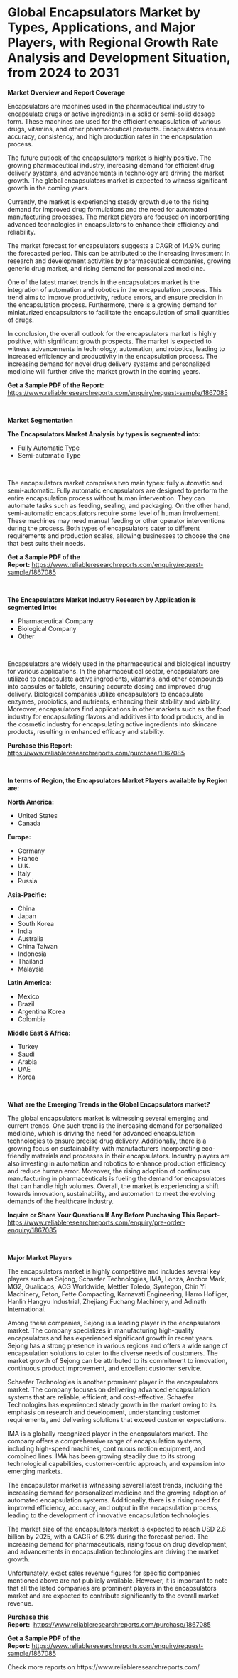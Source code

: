 <p><h1>Global Encapsulators Market by Types, Applications, and Major Players, with Regional Growth Rate Analysis and Development Situation, from 2024 to 2031</h1></p><p><strong>Market Overview and Report Coverage</strong></p>
<p><p>Encapsulators are machines used in the pharmaceutical industry to encapsulate drugs or active ingredients in a solid or semi-solid dosage form. These machines are used for the efficient encapsulation of various drugs, vitamins, and other pharmaceutical products. Encapsulators ensure accuracy, consistency, and high production rates in the encapsulation process.</p><p>The future outlook of the encapsulators market is highly positive. The growing pharmaceutical industry, increasing demand for efficient drug delivery systems, and advancements in technology are driving the market growth. The global encapsulators market is expected to witness significant growth in the coming years.</p><p>Currently, the market is experiencing steady growth due to the rising demand for improved drug formulations and the need for automated manufacturing processes. The market players are focused on incorporating advanced technologies in encapsulators to enhance their efficiency and reliability.</p><p>The market forecast for encapsulators suggests a CAGR of 14.9% during the forecasted period. This can be attributed to the increasing investment in research and development activities by pharmaceutical companies, growing generic drug market, and rising demand for personalized medicine.</p><p>One of the latest market trends in the encapsulators market is the integration of automation and robotics in the encapsulation process. This trend aims to improve productivity, reduce errors, and ensure precision in the encapsulation process. Furthermore, there is a growing demand for miniaturized encapsulators to facilitate the encapsulation of small quantities of drugs.</p><p>In conclusion, the overall outlook for the encapsulators market is highly positive, with significant growth prospects. The market is expected to witness advancements in technology, automation, and robotics, leading to increased efficiency and productivity in the encapsulation process. The increasing demand for novel drug delivery systems and personalized medicine will further drive the market growth in the coming years.</p></p>
<p><strong>Get a Sample PDF of the Report:</strong> <a href="https://www.reliableresearchreports.com/enquiry/request-sample/1867085">https://www.reliableresearchreports.com/enquiry/request-sample/1867085</a></p>
<p>&nbsp;</p>
<p><strong>Market Segmentation</strong></p>
<p><strong>The Encapsulators Market Analysis by types is segmented into:</strong></p>
<p><ul><li>Fully Automatic Type</li><li>Semi-automatic Type</li></ul></p>
<p>&nbsp;</p>
<p><p>The encapsulators market comprises two main types: fully automatic and semi-automatic. Fully automatic encapsulators are designed to perform the entire encapsulation process without human intervention. They can automate tasks such as feeding, sealing, and packaging. On the other hand, semi-automatic encapsulators require some level of human involvement. These machines may need manual feeding or other operator interventions during the process. Both types of encapsulators cater to different requirements and production scales, allowing businesses to choose the one that best suits their needs.</p></p>
<p><strong>Get a Sample PDF of the Report:</strong>&nbsp;<a href="https://www.reliableresearchreports.com/enquiry/request-sample/1867085">https://www.reliableresearchreports.com/enquiry/request-sample/1867085</a></p>
<p>&nbsp;</p>
<p><strong>The Encapsulators Market Industry Research by Application is segmented into:</strong></p>
<p><ul><li>Pharmaceutical Company</li><li>Biological Company</li><li>Other</li></ul></p>
<p>&nbsp;</p>
<p><p>Encapsulators are widely used in the pharmaceutical and biological industry for various applications. In the pharmaceutical sector, encapsulators are utilized to encapsulate active ingredients, vitamins, and other compounds into capsules or tablets, ensuring accurate dosing and improved drug delivery. Biological companies utilize encapsulators to encapsulate enzymes, probiotics, and nutrients, enhancing their stability and viability. Moreover, encapsulators find applications in other markets such as the food industry for encapsulating flavors and additives into food products, and in the cosmetic industry for encapsulating active ingredients into skincare products, resulting in enhanced efficacy and stability.</p></p>
<p><strong>Purchase this Report:</strong>&nbsp; <a href="https://www.reliableresearchreports.com/purchase/1867085">https://www.reliableresearchreports.com/purchase/1867085</a></p>
<p>&nbsp;</p>
<p><strong>In terms of Region, the Encapsulators Market Players available by Region are:</strong></p>
<p>
    <p> <strong> North America: </strong>
        <ul>
            <li>United States</li>
            <li>Canada</li>
        </ul>
        </p> 
    <p> <strong> Europe: </strong>
        <ul>
            <li>Germany</li>
            <li>France</li>
            <li>U.K.</li>
            <li>Italy</li>
            <li>Russia</li>
        </ul>
        </p> 
    <p> <strong> Asia-Pacific: </strong>
        <ul>
            <li>China</li>
            <li>Japan</li>
            <li>South Korea</li>
            <li>India</li>
            <li>Australia</li>
            <li>China Taiwan</li>
            <li>Indonesia</li>
            <li>Thailand</li>
            <li>Malaysia</li>
        </ul>
        </p> 
    <p> <strong> Latin America: </strong>
        <ul>
            <li>Mexico</li>
            <li>Brazil</li>
            <li>Argentina Korea</li>
            <li>Colombia</li>
        </ul>
        </p> 
    <p> <strong> Middle East & Africa: </strong>
        <ul>
            <li>Turkey</li>
            <li>Saudi</li>
            <li>Arabia</li>
            <li>UAE</li>
            <li>Korea</li>
        </ul>
    </p>
    </p>
<p>&nbsp;</p>
<p><strong>What are the Emerging Trends in the Global Encapsulators market?</strong></p>
<p><p>The global encapsulators market is witnessing several emerging and current trends. One such trend is the increasing demand for personalized medicine, which is driving the need for advanced encapsulation technologies to ensure precise drug delivery. Additionally, there is a growing focus on sustainability, with manufacturers incorporating eco-friendly materials and processes in their encapsulators. Industry players are also investing in automation and robotics to enhance production efficiency and reduce human error. Moreover, the rising adoption of continuous manufacturing in pharmaceuticals is fueling the demand for encapsulators that can handle high volumes. Overall, the market is experiencing a shift towards innovation, sustainability, and automation to meet the evolving demands of the healthcare industry.</p></p>
<p><strong>Inquire or Share Your Questions If Any Before Purchasing This Report</strong>- <a href="https://www.reliableresearchreports.com/enquiry/pre-order-enquiry/1867085">https://www.reliableresearchreports.com/enquiry/pre-order-enquiry/1867085</a></p>
<p>&nbsp;</p>
<p><strong>Major Market Players</strong></p>
<p><p>The encapsulators market is highly competitive and includes several key players such as Sejong, Schaefer Technologies, IMA, Lonza, Anchor Mark, MG2, Qualicaps, ACG Worldwide, Mettler Toledo, Syntegon, Chin Yi Machinery, Feton, Fette Compacting, Karnavati Engineering, Harro Hofliger, Hanlin Hangyu Industrial, Zhejiang Fuchang Machinery, and Adinath International. </p><p>Among these companies, Sejong is a leading player in the encapsulators market. The company specializes in manufacturing high-quality encapsulators and has experienced significant growth in recent years. Sejong has a strong presence in various regions and offers a wide range of encapsulation solutions to cater to the diverse needs of customers. The market growth of Sejong can be attributed to its commitment to innovation, continuous product improvement, and excellent customer service.</p><p>Schaefer Technologies is another prominent player in the encapsulators market. The company focuses on delivering advanced encapsulation systems that are reliable, efficient, and cost-effective. Schaefer Technologies has experienced steady growth in the market owing to its emphasis on research and development, understanding customer requirements, and delivering solutions that exceed customer expectations.</p><p>IMA is a globally recognized player in the encapsulators market. The company offers a comprehensive range of encapsulation systems, including high-speed machines, continuous motion equipment, and combined lines. IMA has been growing steadily due to its strong technological capabilities, customer-centric approach, and expansion into emerging markets.</p><p>The encapsulator market is witnessing several latest trends, including the increasing demand for personalized medicine and the growing adoption of automated encapsulation systems. Additionally, there is a rising need for improved efficiency, accuracy, and output in the encapsulation process, leading to the development of innovative encapsulation technologies.</p><p>The market size of the encapsulators market is expected to reach USD 2.8 billion by 2025, with a CAGR of 6.2% during the forecast period. The increasing demand for pharmaceuticals, rising focus on drug development, and advancements in encapsulation technologies are driving the market growth.</p><p>Unfortunately, exact sales revenue figures for specific companies mentioned above are not publicly available. However, it is important to note that all the listed companies are prominent players in the encapsulators market and are expected to contribute significantly to the overall market revenue.</p></p>
<p><strong>Purchase this Report:</strong>&nbsp;&nbsp;<a href="https://www.reliableresearchreports.com/purchase/1867085">https://www.reliableresearchreports.com/purchase/1867085</a></p>
<p></p>
<p><strong>Get a Sample PDF of the Report:</strong>&nbsp;<a href="https://www.reliableresearchreports.com/enquiry/request-sample/1867085">https://www.reliableresearchreports.com/enquiry/request-sample/1867085</a></p>
<p>Check more reports on https://www.reliableresearchreports.com/</p>